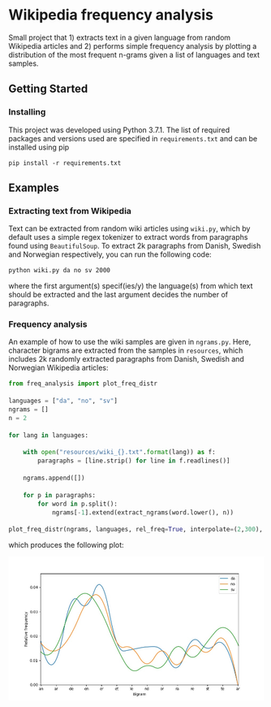 # Wikipedia frequency analysis

Small project that 1) extracts text in a given language from random Wikipedia articles 
and 2) performs simple frequency analysis by plotting a distribution of the most frequent n-grams 
given a list of languages and text samples.

## Getting Started

### Installing

This project was developed using Python 3.7.1. The list of required packages and versions used are specified in `requirements.txt` and can be installed using pip

```
pip install -r requirements.txt
```

## Examples

### Extracting text from Wikipedia

Text can be extracted from random wiki articles using `wiki.py`, which by default uses a simple regex tokenizer to extract words from paragraphs found using `BeautifulSoup`.
To extract 2k paragraphs from Danish, Swedish and Norwegian respectively, you can run the following code:

```bash
python wiki.py da no sv 2000
```

where the first argument(s) specif(ies/y) the language(s) from which text should be extracted and the last argument decides the number of paragraphs.


### Frequency analysis

An example of how to use the wiki samples are given in `ngrams.py`. Here, character bigrams are extracted from the samples in `resources`, which includes 2k randomly extracted paragraphs from Danish, Swedish and Norwegian Wikipedia articles:

```python
from freq_analysis import plot_freq_distr

languages = ["da", "no", "sv"]
ngrams = []
n = 2

for lang in languages:

	with open("resources/wiki_{}.txt".format(lang)) as f:
		paragraphs = [line.strip() for line in f.readlines()]

	ngrams.append([])

	for p in paragraphs:
		for word in p.split():
			ngrams[-1].extend(extract_ngrams(word.lower(), n))

plot_freq_distr(ngrams, languages, rel_freq=True, interpolate=(2,300), sort_by_freq=False, most_common=10)
```

which produces the following plot:

![](bigrams.jpeg)
